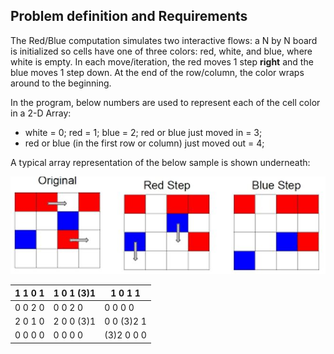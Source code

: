 ## **Problem definition and Requirements**

The Red/Blue computation simulates two interactive flows: a N by N board is initialized so cells have one of three colors: red, white, and blue, where white is empty. In each move/iteration, the red moves 1 step **right** and the blue moves 1 step down. At the end of the row/column, the color wraps around to the beginning. 

In the program, below numbers are used to represent each of the cell color in a 2-D Array: 

- white = 0; red = 1; blue = 2; red or blue just moved in = 3;
- red or blue (in the first row or column) just moved out = 4;

A typical array representation of the below sample is shown underneath: 

![sample](sample.jpg)


| 1 1 0 1   | 1 0 1 (3)1 | 1 0 1 1    |
|---------- |------------|------------|
| 0 0 2 0   | 0 0 2 0    | 0 0 0 0    |
| 2 0 1 0   | 2 0 0 (3)1 | 0 0 (3)2 1 |
| 0 0 0 0   | 0 0 0 0    | (3)2 0 0 0 |
